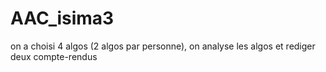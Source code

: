 # AAC_isima3
on a choisi 4 algos (2 algos par personne), on analyse les algos et rediger deux compte-rendus
